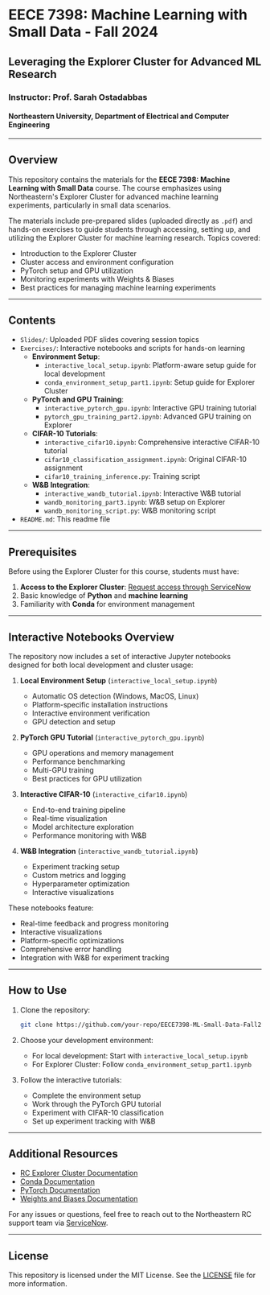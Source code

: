 # EECE 7398: Machine Learning with Small Data - Fall 2024

## Leveraging the Explorer Cluster for Advanced ML Research

### Instructor: Prof. Sarah Ostadabbas
#### Northeastern University, Department of Electrical and Computer Engineering

---

## Overview

This repository contains the materials for the **EECE 7398: Machine Learning with Small Data** course. The course emphasizes using Northeastern's Explorer Cluster for advanced machine learning experiments, particularly in small data scenarios.

The materials include pre-prepared slides (uploaded directly as `.pdf`) and hands-on exercises to guide students through accessing, setting up, and utilizing the Explorer Cluster for machine learning research. Topics covered:

- Introduction to the Explorer Cluster
- Cluster access and environment configuration
- PyTorch setup and GPU utilization
- Monitoring experiments with Weights & Biases
- Best practices for managing machine learning experiments

---

## Contents

- `Slides/`: Uploaded PDF slides covering session topics
- `Exercises/`: Interactive notebooks and scripts for hands-on learning
  - **Environment Setup**:
    - `interactive_local_setup.ipynb`: Platform-aware setup guide for local development
    - `conda_environment_setup_part1.ipynb`: Setup guide for Explorer Cluster
  - **PyTorch and GPU Training**:
    - `interactive_pytorch_gpu.ipynb`: Interactive GPU training tutorial
    - `pytorch_gpu_training_part2.ipynb`: Advanced GPU training on Explorer
  - **CIFAR-10 Tutorials**:
    - `interactive_cifar10.ipynb`: Comprehensive interactive CIFAR-10 tutorial
    - `cifar10_classification_assignment.ipynb`: Original CIFAR-10 assignment
    - `cifar10_training_inference.py`: Training script
  - **W&B Integration**:
    - `interactive_wandb_tutorial.ipynb`: Interactive W&B tutorial
    - `wandb_monitoring_part3.ipynb`: W&B setup on Explorer
    - `wandb_monitoring_script.py`: W&B monitoring script
- `README.md`: This readme file

---

## Prerequisites

Before using the Explorer Cluster for this course, students must have:

1. **Access to the Explorer Cluster**: [Request access through ServiceNow](https://rc.northeastern.edu/getting-started/)
2. Basic knowledge of **Python** and **machine learning**
3. Familiarity with **Conda** for environment management

---

## Interactive Notebooks Overview

The repository now includes a set of interactive Jupyter notebooks designed for both local development and cluster usage:

1. **Local Environment Setup** (`interactive_local_setup.ipynb`)
   - Automatic OS detection (Windows, MacOS, Linux)
   - Platform-specific installation instructions
   - Interactive environment verification
   - GPU detection and setup

2. **PyTorch GPU Tutorial** (`interactive_pytorch_gpu.ipynb`)
   - GPU operations and memory management
   - Performance benchmarking
   - Multi-GPU training
   - Best practices for GPU utilization

3. **Interactive CIFAR-10** (`interactive_cifar10.ipynb`)
   - End-to-end training pipeline
   - Real-time visualization
   - Model architecture exploration
   - Performance monitoring with W&B

4. **W&B Integration** (`interactive_wandb_tutorial.ipynb`)
   - Experiment tracking setup
   - Custom metrics and logging
   - Hyperparameter optimization
   - Interactive visualizations

These notebooks feature:
- Real-time feedback and progress monitoring
- Interactive visualizations
- Platform-specific optimizations
- Comprehensive error handling
- Integration with W&B for experiment tracking

---

## How to Use

1. Clone the repository:
    ```bash
    git clone https://github.com/your-repo/EECE7398-ML-Small-Data-Fall2024.git
    ```

2. Choose your development environment:   
   - For local development: Start with `interactive_local_setup.ipynb`
   - For Explorer Cluster: Follow `conda_environment_setup_part1.ipynb`

3. Follow the interactive tutorials:
   - Complete the environment setup
   - Work through the PyTorch GPU tutorial
   - Experiment with CIFAR-10 classification
   - Set up experiment tracking with W&B

---

## Additional Resources

- [RC Explorer Cluster Documentation](https://rc.northeastern.edu)
- [Conda Documentation](https://docs.conda.io/projects/conda/en/latest/)
- [PyTorch Documentation](https://pytorch.org/docs/stable/)
- [Weights and Biases Documentation](https://docs.wandb.ai/)

For any issues or questions, feel free to reach out to the Northeastern RC support team via [ServiceNow](https://rc.northeastern.edu/help/support/).

---

## License

This repository is licensed under the MIT License. See the [LICENSE](LICENSE) file for more information.
